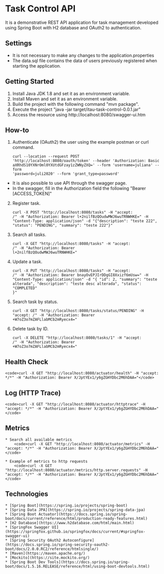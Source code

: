 
# Task Control API

It is a demonstrative REST API application for task management developed using Spring Boot with H2 database and OAuth2 to authentication.

## Settings
- It is not necessary to make any changes to the application.properties
- The data.sql file contains the data of users previously registered when starting the application.

## Getting Started

1. Install Java JDK 1.8 and set it as an environment variable.
2. Install Maven and set it as an environment variable.
3. Build the project with the following command "mvn package".
4. Execute the project "java -jar target/itau-task-control-0.0.1.jar"
5. Access the resource using http://localhost:8080/swagger-ui.htm


## How-to

1. Authenticate (OAuth2) the user using the example postman or curl command.

    <code>curl --location --request POST 'http://localhost:8080/oauth/token' --header 'Authorization: Basic aXRhdS10YXNrOml0YXUtdGFzay1zZWNyZXQ=' --form 'username=juliana' --form 'password=juli2020' --form 'grant_type=password'</code>

* It is also possible to use API through the swagger page.
* In the swagger, fill in the Authorization field the following "Bearer [ACCESS_TOKEN]"

2. Register task.

    <code>curl -X POST "http://localhost:8080/tasks" -H "accept: */*" -H "Authorization: Bearer l+2nilfBzQOudwMWJ6wuTRNWHKE=" -H "Content-Type: application/json" -d "{\"description\": \"teste 222\", \"status\": \"PENDING\", \"summary\": \"teste 222\"}"</code>

3. Search all tasks.

    <code>curl -X GET "http://localhost:8080/tasks" -H "accept: */*" -H "Authorization: Bearer l+2nilfBzQOudwMWJ6wuTRNWHKE="</code>

4. Update a task.

    <code>curl -X PUT "http://localhost:8080/tasks" -H "accept: */*" -H "Authorization: Bearer bnayOvEPJIrDDgGI8Xxizf6mUsw=" -H "Content-Type: application/json" -d "{ \"id\": 2, \"summary\": \"teste alterada\", \"description\": \"teste desc alterada\", \"status\": \"COMPLETED\" }"</code>

5. Search task by status.

    <code>curl -X GET "http://localhost:8080/tasks/status/PENDING" -H "accept: */*" -H "Authorization: Bearer +W7oZ3o7mZAFLlabMCb2mRyecx4="</code>

6. Delete task by ID.

    <code>curl -X DELETE "http://localhost:8080/tasks/1" -H "accept: */*" -H "Authorization: Bearer +W7oZ3o7mZAFLlabMCb2mRyecx4="</code>

## Health Check

    <code>curl -X GET "http://localhost:8080/actuator/health" -H "accept: */*" -H "Authorization: Bearer X/JptYEx1/y6gZGHYDbc2M6hDAA="</code>

## Log (HTTP Trace)

    <code>curl -X GET "http://localhost:8080/actuator/httptrace" -H "accept: */*" -H "Authorization: Bearer X/JptYEx1/y6gZGHYDbc2M6hDAA="</code>

## Metrics

    * Search all available metrics
        <code>curl -X GET "http://localhost:8080/actuator/metrics" -H "accept: */*" -H "Authorization: Bearer X/JptYEx1/y6gZGHYDbc2M6hDAA="</code>
        
    * Example of metrics to http requests
        <code>curl -X GET "http://localhost:8080/actuator/metrics/http.server.requests" -H "accept: */*" -H "Authorization: Bearer X/JptYEx1/y6gZGHYDbc2M6hDAA="</code>

## Technologies

    * [Spring Boot](https://spring.io/projects/spring-boot)
    * [Spring Data JPA](https://spring.io/projects/spring-data-jpa)
    * [Spring Boot Actuator](https://docs.spring.io/spring-boot/docs/current/reference/html/production-ready-features.html)
    * [H2 Database](https://www.h2database.com/html/main.html)
    * [SpringFox Swagger UI](https://springfox.github.io/springfox/docs/current/#springfox-swagger-ui)
    * [Spring Security OAuth2 Autoconfigure](https://docs.spring.io/spring-security-oauth2-boot/docs/2.0.0.RC2/reference/htmlsingle/)
    * [Maven](https://maven.apache.org/)
    * [Mockito](https://site.mockito.org/)
    * [Spring Boot Dev Tools](https://docs.spring.io/spring-boot/docs/1.5.16.RELEASE/reference/html/using-boot-devtools.html)


